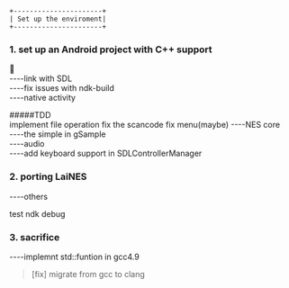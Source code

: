 	+----------------------+
	| Set up the enviroment|
	+----------------------+

### 1. set up an Android project with C++ support
:triangular_flag_on_post:  
----link with SDL       
----fix issues with ndk-build  
----native activity


#####TDD   
    implement file operation
    fix the scancode
    fix menu(maybe)
----NES core   
----the simple in gSample  
----audio  
----add keyboard support in SDLControllerManager	
	
### 2. porting LaiNES
----others

test ndk debug


### 3. sacrifice
----implemnt std::funtion in gcc4.9  
>[fix] migrate from gcc to clang